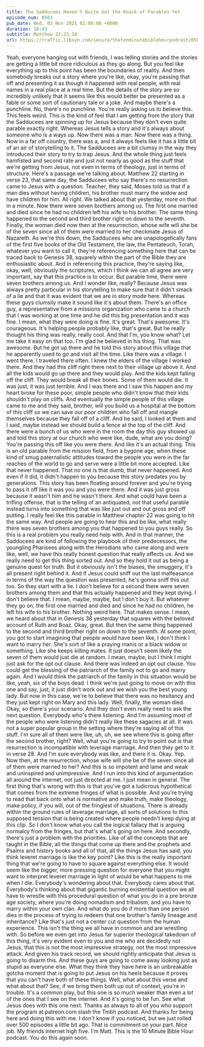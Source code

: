 ```yaml
---
title: The Sadducees Haven't Quite Got the Knack of Parables Yet
episode_num: 0503
pub_date: Wed, 03 Nov 2021 02:00:00 +0000
duration: 10:43
subtitle: Matthew 22:23-28
url: https://traffic.libsyn.com/secure/thetenminutebiblehourpodcast/0503_-_The_Sadducees_Havent_Quite_Got_the_Knack_of_Parables_Yet.mp3
---
```


 Yeah, everyone hanging out with friends, I was telling stories and the stories are getting a little bit more ridiculous as they go along. But you feel like everything up to this point has been the boundaries of reality. And then somebody breaks out a story where you're like, okay, you're passing that off and presenting it as though it happened with real people, with real names in a real place at a real time. But the details of the story are so incredibly unlikely that it seems like this would better be presented as a fable or some sort of cautionary tale or a joke. And maybe there's a punchline. No, there's no punchline. You're really asking us to believe this. This feels weird. This is the kind of feel that I am getting from the story that the Sadducees are spinning up for Jesus because they don't even quite parable exactly right. Whereas Jesus tells a story and it's always about someone who is a ways up. Now there was a man. Now there was a thing. Now in a far off country, there was a, and it always feels like it has a little bit of an air of storytelling to it. The Sadducees are a bit clumsy in the way they introduced their story to try to trap Jesus. And the whole thing just feels hamfisted and second rate and just not nearly as good as the stuff that we're getting from Jesus, not even in terms of theology, just in terms of structure. Here's a passage we're talking about. Matthew 22 starting in verse 23, that same day, the Sadducees who say there's no resurrection came to Jesus with a question. Teacher, they said, Moses told us that if a man dies without having children, his brother must marry the widow and have children for him. All right. We talked about that yesterday, more on that in a minute. Now there were seven brothers among us. The first one married and died since he had no children left his wife to his brother. The same thing happened to the second and third brother right on down to the seventh. Finally, the woman died now then at the resurrection, whose wife will she be of the seven since all of them were married to her checkmate Jesus of Nazareth. As we're this down, the Sadducees who are unapologetically fans of the first five books of the Old Testament, the law, the Pentateuch, Torah, whatever you want to call it, they're referencing something here that can be traced back to Genesis 38, squarely within the part of the Bible they are enthusiastic about. And in referencing this practice, they're saying like, okay, well, obviously the scriptures, which I think we can all agree are very important, say that this practice is to occur. But parable time, there were seven brothers among us. And I wonder like, really? Because Jesus was always pretty particular in his storytelling to make sure that it didn't smack of a lie and that it was evident that we are in story mode here. Whereas these guys clumsily make it sound like it's about them. There's an office guy, a representative from a missions organization who came to a church that I was working at one time and he did this big presentation and it was fine. I mean, what they were doing is fine. It's great. That's awesome. It's courageous. It's helping people probably like, that's great. But he really thought his thing was really, really cool. And that I'm, you know what? Let me take it easy on that too. I'm glad he believed in his thing. That was awesome. But he got up there and he told this story about this village that he apparently used to go and visit all the time. Like there was a village. I went there. I traveled there often. I knew the elders of the village I worked there. And they had this cliff right there next to their village up above it. And all the kids would go up there and they would play. And the kids kept falling off the cliff. They would break all their bones. Some of them would die. It was just, it was just terrible. And I was there and I saw this happen and my heart broke for these poor, simple people who didn't know that their kids shouldn't play on cliffs. And eventually the simple people of this village came to me and they said, brother, will you build us a hospital at the bottom of this cliff so we can save our poor children who fall off and mangle themselves because they fall off of a cliff. And he said, I looked at them and I said, maybe instead we should build a fence at the top of the cliff. And there were a bunch of us who were in the room the day this guy showed up and told this story at our church who were like, dude, what are you doing? You're passing this off like you were there. And like it's an actual thing. This is an old parable from the mission field, from a bygone age, when these kind of smug paternalistic attitudes toward the people you were in the far reaches of the world to go and serve were a little bit more accepted. Like that never happened. That no one is that dumb, that never happened. And even if it did, it didn't happen to you because this story predates you by generations. This story has been floating around forever and you're trying to pass it off like it was you and you were there. And it was just gross because it wasn't him and he wasn't there. And what could have been a trifling offense, that is the telling of an antiquated, not that useful parable instead turns into something that was like just out and out gross and off putting. I really feel like this parable in Matthew chapter 22 was going to hit the same way. And people are going to hear this and be like, what really there was seven brothers among you that happened to you guys really. So this is a real problem you really need help with. And in that manner, the Sadducees are kind of following the playbook of their predecessors, the youngling Pharisees along with the Herodians who came along and were like, well, we have this really honest question that really affects us. And we really need to get this thing sorted out. And so they hold it out as being a genuine quest for truth. But it obviously isn't the biases, the smuggery, it's all present right behind it. And if Jesus could sniff out the last malfeasance in terms of the way the question was presented, he's gonna sniff this out too. So they start with a lie. I don't believe for a second there were seven brothers among them and that this actually happened and they kept dying. I don't believe that. I mean, maybe, maybe, but I don't buy it. But whatever they go on, the first one married and died and since he had no children, he left his wife to his brother. Nothing weird here. That makes sense. I mean, we heard about that in Genesis 38 yesterday that squares with the beloved account of Ruth and Boaz. Okay, great. But then the same thing happened to the second and third brother right on down to the seventh. At some point, you got to start imagining that people would have been like, I don't think I want to marry her. She's sort of like a praying manis or a black widow or something. Like she keeps killing mates. It just doesn't seem likely the seven of them would just die at random. I mean, maybe, but I think I might just ask for the opt out clause. And there was indeed an opt out clause. You could get the blessing of the patriarch of the family not to go and marry again. And I would think the patriarch of the family in this situation would be like, yeah, six of the boys dead. I think we're just going to move on with this one and say, just, it just didn't work out and we wish you the best young lady. But now in this case, we're to believe that there was no hesitancy and they just kept right on Mary and this lady. Well, finally, the woman died. Okay, so there's your scenario. And they don't even really need to ask the next question. Everybody who's there listening. And I'm assuming most of the people who were listening didn't really like these sagacies at all. It was not a super popular group in the setting where they're saying all of this stuff. I'm sure all of them were like, uh, uh, we see where this is going after the second brother, right? Well, what you're going to try to point out is that resurrection is incompatible with leverage marriage. And then they get to it in verse 28. And I'm sure everybody was like, and there it is. Okay. Yep. Now then, at the resurrection, whose wife will she be of the seven since all of them were married to her? And this is so impotent and lame and weak and uninspired and unimpressive. And I run into this kind of argumentation all around the internet, not just directed at me. I just mean in general. The first thing that's wrong with this is that you've got a ludicrous hypothetical that comes from the extreme fringes of what is possible. And you're trying to read that back onto what is normative and make truth, make theology, make policy, if you will, out of the fringiest of situations. There is already within the ground rules of leverage marriage, all sorts of solutions to this supposed tension that is being created where people needn't keep dying at this clip. So I don't know what you call the logical fallacy that is arguing normalcy from the fringes, but that's what's going on here. And secondly, there's just a problem with the priorities. Like of all the concepts that are taught in the Bible, all the things that come up there and the prophets and Psalms and history books and all of that, all the things Jesus has said, you think leveret marriage is like the key point? Like this is the really important thing that we're going to have to square against everything else. It would seem like the bigger, more pressing question for everyone that you might want to interpret leveret marriage in light of would be what happens to me when I die. Everybody's wondering about that. Everybody cares about that. Everybody's thinking about that gigantic burning existential question we all have to wrestle with this procedural question of what you do in a pre bronze age society, where you're doing nomadism and tribalism, and you have to marry within your own clan. And what do you do if more than one person dies in the process of trying to redeem that one brother's family lineage and inheritance? Like that's just not a center cut question from the human experience. This isn't the thing we all have in common and are wrestling with. So before we even get into Jesus far superior theological takedown of this thing, it's very evident even to you and me who are decidedly not Jesus, that this is not the most impressive strategy, not the most impressive attack. And given his track record, we should rightly anticipate that Jesus is going to disarm this. And these guys are going to come away looking just as stupid as everyone else. What they think they have here is an unbreakable gotcha moment that is going to put Jesus on his heels because it proves that you can't have both of these things. Well, what about this verse and what about that? See, if we bring them both up out of context, you're in trouble. It's a common play, but this one is so much weaker than even a lot of the ones that I see on the internet. And it's going to be fun. See what Jesus does with this one next. Thanks as always to all of you who support the program at patreon.com slash the Tmbh podcast. And thanks for being here and doing this with me. I don't know if you noticed, but we just rolled over 500 episodes a little bit ago. That is commitment on your part. Nice job. My friends internet high five. I'm Matt. This is the 10 Minute Bible Hour podcast. You do this again soon.